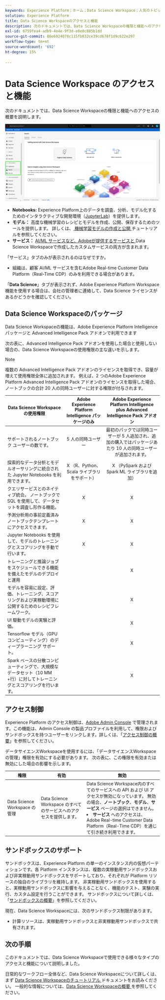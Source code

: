 ```yaml
---
keywords: Experience Platform；ホーム；Data Science Workspace；人気のトピック；アクセス制御；サンドボックス；intelligence pack;dsw 機能；dsw アクセス；Adobe Experience Platform Intelligence;intelligence;aep intelligence パッケージ
solution: Experience Platform
title: Data Science Workspaceのアクセスと機能
description: 次のドキュメントでは、Data Science Workspaceの権限と機能へのアクセスの概要を説明します。
exl-id: 6759fea4-adb9-4e4e-9f3d-e0e8c885b1dd
source-git-commit: 86e6924078c115fb032ce39cd678f1d9c622e297
workflow-type: tm+mt
source-wordcount: '692'
ht-degree: 15%

---
```


# Data Science Workspace のアクセスと機能

次のドキュメントでは、Data Science Workspaceの権限と機能へのアクセスの概要を説明します。

![DSW タブ ](./images/access/platform-tabs.png)

- **Notebooks:** Experience Platform上のデータを調査、分析、モデル化するためのインタラクティブな開発環境（[JupyterLab](./jupyterlab/overview.md)）を提供します。
- **モデル：** 高度な機械学習のレシピとモデルを作成、公開、保存するためのツールを提供します。 詳しくは、[ 機械学習モデルの作成と公開 ](./models-recipes/create-publish-model.md) チュートリアルを参照してください。
- **サービス：** [AI/ML サービスなど、Adobeが提供するサービスと ](../intelligent-services/home.md)Data Science Workspaceで作成したカスタムサービスの両方が含まれます。

「サービス」タブのみが表示されるのはなぜですか。

- 組織は、顧客 AI/ML サービスを含むAdobe Real-time Customer Data Platform（Real-Time CDP）のみを利用できる場合があります。

「**Data Science**」タブが表示されず、Adobe Experience Platform Workspace機能を使用する場合は、会社の管理者に連絡して、Data Science ライセンスがあるかどうかを確認してください。

## Data Science Workspaceのパッケージ

Data Science Workspaceの機能は、Adobe Experience Platform Intelligence パッケージと Advanced Intelligence Pack アドオンで利用できます

次の表に、Advanced Intelligence Pack アドオンを使用した場合と使用しない場合の、Data Science Workspaceの使用権限の主な違いを示します。

>[!NOTE]
>
>複数の Advanced Intelligence Pack アドオンのライセンスを取得でき、容量が増えて使用権限全体に追加されます。 例えば、2 つのAdobe Experience Platform Advanced Intelligence Pack アドオンのライセンスを取得した場合、ノートブックの合計 20 人の同時ユーザーに対する権限が付与されます。

| Data Science Workspaceの使用権限 | Adobe Experience Platform Intelligence パッケージのみ | Adobe Experience Platform Intelligence plus Advanced Intelligence Pack アドオン |
| --- | :---: | :---: |
| サポートされるノートブック ユーザーの数です。 | 5 人の同時ユーザー | 最初のパックでは同時ユーザーが 5 人追加され、追加の購入ではパッケージあたり 10 人の同時ユーザーが追加されます。 |
| 探索的なデータ分析とモデルオーサリングに統合された Jupyter Notebooks を利用できます。 | X （R、Python、Scala ライブラリをサポート） | X （PySpark および Spark ML ライブラリを追加） |
| クエリサービスとのネイティブ統合。 ノートブックで SQL を使用して、データセットを調査し形作る機能。 | X | X |
| 予測分析用の事前定義済みノートブックテンプレートにアクセスできます。 | X | X |
| Jupyter Notebooks を使用して、モデルのトレーニングとスコアリングを手動で行います。 | X | X |
| トレーニングと推論ジョブをスケジュールできる機能を備えたモデルのデプロイと運用 | | X |
| モデルを容易に設定、評価、トレーニング、スコアリングおよび実稼動環境に公開するためのレシピフレームワーク。 |  | X |
| UI 駆動モデルの実験と評価。 | | X |
| Tensorflow モデル（GPU コンピューティング）のディープラーニング サポート。 | | X |
| Spark ベースの分散コンピューティングで、大規模なデータセット（10 MM +行）に対してトレーニングとスコアリングを行います。 | | X |

## アクセス制御

Experience Platform のアクセス制御は、[Adobe Admin Console](https://adminconsole.adobe.com) で管理されます。この機能は、Admin Console の製品プロファイルを利用して、権限およびサンドボックスを持つユーザーをリンクします。詳しくは、「[アクセス制御の概要](../access-control/home.md)」を参照してください。

データサイエンスWorkspaceを使用するには、「データサイエンスWorkspaceの管理」権限を有効にする必要があります。 次の表に、この権限を有効または無効にした場合の影響を示します。

| 権限 | 有効 | 無効 |
|---|---|---|
| Data Science Workspace の管理 | Data Science Workspace のすべてのサービスへのアクセスを提供します。 | Data Science Workspace内のすべてのサービスへの API および UI アクセスが無効になっています。 無効の場合、**ノートブック**、**モデル**、**サービス** ページの選択はできません。 <li>**サービス** へのアクセスは、Adobe Real-time Customer Data Platform（Real-Time CDP）を通じて引き続き利用できます。</li> |

## サンドボックスのサポート

サンドボックスは、Experience Platform の単一のインスタンス内の仮想パーティションです。各 Platform インスタンスは、複数の実稼動用サンドボックスおよび非実稼動用サンドボックスをサポートしており、それぞれが Platform リソースの独自のライブラリを維持します。 非実稼動用サンドボックスを使用すると、実稼動用サンドボックスに影響を与えることなく、機能のテスト、実験の実行、カスタム設定を行うことができます。 サンドボックスについて詳しくは、「[サンドボックスの概要](../sandboxes/home.md)」を参照してください。

現在、Data Science Workspaceには、次のサンドボックス制限があります。

- 計算リソースは、実稼動用サンドボックスと非実稼動用サンドボックスで共有されます。

## 次の手順

このドキュメントでは、Data Science Workspaceで使用できる様々なタイプのアクセスと機能について説明しました。

日常的なワークフロー全体など、Data Science Workspaceについて詳しくは、まず [Data Science Workspaceのチュートリアル ](./walkthrough.md) ドキュメントをお読みください。 一般的な情報については、[Data Science Workspaceの概要 ](./home.md) を参照してください。
